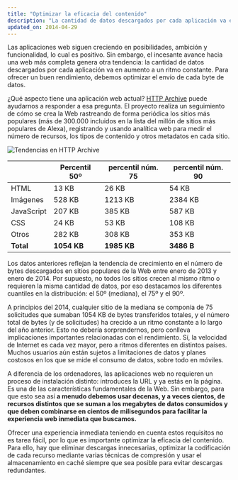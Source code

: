 ```yaml
---
title: "Optimizar la eficacia del contenido"
description: "La cantidad de datos descargados por cada aplicación va en aumento. Para ofrecer un buen rendimiento, debemos optimizar el envío de cada byte."
updated_on: 2014-04-29
---
```


<p class="intro">
  Las aplicaciones web siguen creciendo en posibilidades, ambición y funcionalidad, lo cual es positivo. Sin embargo, el incesante avance hacia una web más completa genera otra tendencia: la cantidad de datos descargados por cada aplicación va en aumento a un ritmo constante. Para ofrecer un buen rendimiento, debemos optimizar el envío de cada byte de datos.
</p>


¿Qué aspecto tiene una aplicación web actual? [HTTP Archive](http://httparchive.org/) puede ayudarnos a responder a esa pregunta. El proyecto realiza un seguimiento de cómo se crea la Web rastreando de forma periódica los sitios más populares (más de 300.000 incluidos en la lista del millón de sitios más populares de Alexa), registrando y usando analítica web para medir el número de recursos, los tipos de contenido y otros metadatos en cada sitio.

<img src="images/http-archive-trends.png" class="center" alt="Tendencias en HTTP Archive">

<table class="mdl-data-table mdl-js-data-table">
<thead>
  <tr>
    <th></th>
    <th>Percentil 50º</th>
    <th>percentil núm. 75</th>
    <th>percentil núm. 90</th>
  </tr>
</thead>
<tr>
  <td data-th="type">HTML</td>
  <td data-th="50%">13 KB</td>
  <td data-th="75%">26 KB</td>
  <td data-th="90%">54 KB</td>
</tr>
<tr>
  <td data-th="type">Imágenes</td>
  <td data-th="50%">528 KB</td>
  <td data-th="75%">1213 KB</td>
  <td data-th="90%">2384 KB</td>
</tr>
<tr>
  <td data-th="type">JavaScript</td>
  <td data-th="50%">207 KB</td>
  <td data-th="75%">385 KB</td>
  <td data-th="90%">587 KB</td>
</tr>
<tr>
  <td data-th="type">CSS</td>
  <td data-th="50%">24 KB</td>
  <td data-th="75%">53 KB</td>
  <td data-th="90%">108 KB</td>
</tr>
<tr>
  <td data-th="type">Otros</td>
  <td data-th="50%">282 KB</td>
  <td data-th="75%">308 KB</td>
  <td data-th="90%">353 KB</td>
</tr>
<tr>
  <td data-th="type"><strong>Total</strong></td>
  <td data-th="50%"><strong>1054 KB</strong></td>
  <td data-th="75%"><strong>1985 KB</strong></td>
  <td data-th="90%"><strong>3486 B</strong></td>
</tr>
</table>

Los datos anteriores reflejan la tendencia de crecimiento en el número de bytes descargados en sitios populares de la Web entre enero de 2013 y enero de 2014. Por supuesto, no todos los sitios crecen al mismo ritmo o requieren la misma cantidad de datos, por eso destacamos los diferentes cuantiles en la distribución: el 50º (mediana), el 75º y el 90º.

A principios del 2014, cualquier sitio de la mediana se componía de 75 solicitudes que sumaban 1054 KB de bytes transferidos totales, y el número total de bytes (y de solicitudes) ha crecido a un ritmo constante a lo largo del año anterior. Esto no debería sorprendernos, pero conlleva implicaciones importantes relacionadas con el rendimiento. Sí, la velocidad de Internet es cada vez mayor, pero a ritmos diferentes en distintos países. Muchos usuarios aún están sujetos a limitaciones de datos y planes costosos en los que se mide el consumo de datos, sobre todo en móviles.

A diferencia de los ordenadores, las aplicaciones web no requieren un proceso de instalación distinto: introduces la URL y ya estás en la página. Es una de las características fundamentales de la Web. Sin embargo, para que esto sea así **a menudo debemos usar decenas, y a veces cientos, de recursos distintos que se suman a los megabytes de datos consumidos y que deben combinarse en cientos de milisegundos para facilitar la experiencia web inmediata que buscamos.**

Ofrecer una experiencia inmediata teniendo en cuenta estos requisitos no es tarea fácil, por lo que es importante optimizar la eficacia del contenido. Para ello, hay que eliminar descargas innecesarias, optimizar la codificación de cada recurso mediante varias técnicas de compresión y usar el almacenamiento en caché siempre que sea posible para evitar descargas redundantes.


